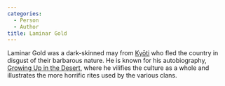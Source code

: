 ```yaml
---
categories:
  - Person
  - Author
title: Laminar Gold
---
```


Laminar Gold was a dark-skinned may from [Kyōti]() who fled the country in disgust of their barbarous nature. He is known for his autobiography, [Growing Up in the Desert](), where he vilifies the culture as a whole and illustrates the more horrific rites used by the various clans.
